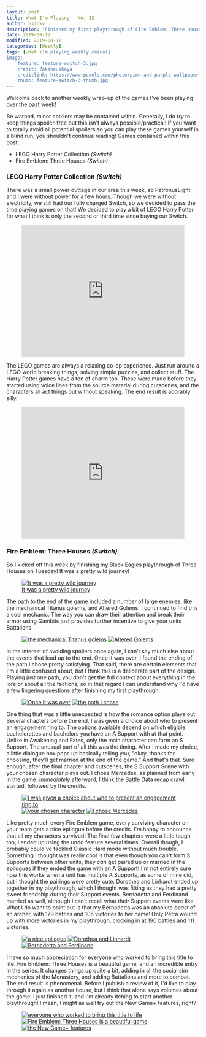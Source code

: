 ```yaml
---
layout: post
title: What I'm Playing - No. 32
author: bsinky
description: "Finished my first playthrough of Fire Emblem: Three Houses, and also played a little LEGO Harry Potter on the side!"
date: 2019-08-12
modified: 2019-08-12
categories: [Weekly]
tags: [what i'm playing,weekly,casual]
image:
    feature: feature-switch-3.jpg
    credit: Zaksheuskaya
    creditlink: https://www.pexels.com/photo/pink-and-purple-wallpaper-1616403/
    thumb: feature-switch-3-thumb.jpg
---
```


Welcome back to another weekly wrap-up of the games I've been playing over the
past week!

Be warned, minor spoilers may be contained within. Generally, I do *try* to keep
things spoiler-free but this isn't always possible/practical! If you want to
totally avoid all potential spoilers so you can play these games yourself in a
blind run, you shouldn't continue reading! Games contained within this post:

 - LEGO Harry Potter Collection *(Switch)*
 - Fire Emblem: Three Houses *(Switch)*

<!--more-->

### LEGO Harry Potter Collection *(Switch)*

There was a small power outtage in our area this week, so PatronusLight and I
were without power for a few hours. Though we were without electricity, we still
had our fully charged Switch, so we decided to pass the time playing games on
that! We decided to play a bit of LEGO Harry Potter for what I think is only the
second or third time since buying our Switch.

<figure class="half center">
    <div style='position:relative; padding-bottom:calc(70.80% + 44px)'>
        <iframe src='https://gfycat.com/ifr/fearfulliquidcomet' frameborder='0' scrolling='no' width='100%' height='100%' style='position:absolute;top:0;left:0;' allowfullscreen></iframe>
    </div>
</figure>

The LEGO games are always a relaxing co-op experience. Just run around a LEGO
world breaking things, solving simple puzzles, and collect stuff. The Harry
Potter games have a ton of charm too. These were made before they started using
voice lines from the source material during cutscenes, and the characters all
act things out without speaking. The end result is adorably silly.

<figure class="half center">
    <div style='position:relative; padding-bottom:calc(70.80% + 44px)'>
        <iframe src='https://gfycat.com/ifr/evilcaringbagworm' frameborder='0' scrolling='no' width='100%' height='100%' style='position:absolute;top:0;left:0;' allowfullscreen></iframe>
    </div>
</figure>

### Fire Emblem: Three Houses *(Switch)*

So I kicked off this week by finishing my Black Eagles playthrough of Three
Houses on Tuesday! It was a pretty wild journey!

<figure class="half center">
    <a href="https://i.imgur.com/l0Bl1FG.jpg"><img src="https://i.imgur.com/l0Bl1FGm.jpg" alt="It was a pretty wild journey"/>
        <figcaption>It was a pretty wild journey</figcaption>
    </a>
</figure>

The path to the end of the game included a number of large enemies, like the
mechanical Titanus golems, and Altered Golems. I continued to find this a cool
mechanic. The way you can draw their attention and break their armor using
Gambits just provides further incentive to give your units Battalions.

<figure class="half">
    <a href="https://i.imgur.com/1bFR3OZ.jpg"><img src="https://i.imgur.com/1bFR3OZm.jpg" alt="the mechanical Titanus golems"/></a>
    <a href="https://i.imgur.com/O052Oym.jpg"><img src="https://i.imgur.com/O052Oymm.jpg" alt="Altered Golems"/></a>
</figure>

In the interest of avoiding spoilers once again, I can't say much else about the
events that lead up to the end. Once it was over, I found the ending of the path
I chose pretty satisfying. That said, there are certain elements that I'm a
little confused about, *but* I think this is a deliberate part of the design.
Playing just one path, you don't get the full context about everything in the
lore or about all the factions, so in that regard I can understand why I'd have
a few lingering questions after finishing my first playthrough.

<figure class="half">
    <a href="https://i.imgur.com/UStsSCG.jpg"><img src="https://i.imgur.com/UStsSCGm.jpg" alt="Once it was over"/></a>
    <a href="https://i.imgur.com/zxGHxa7.jpg"><img src="https://i.imgur.com/zxGHxa7m.jpg" alt="the path I chose"/></a>
</figure>

One thing that was a little unexpected is how the romance option plays out.
Several chapters before the end, I was given a choice about who to present an
engagement ring to. The options available depend on which eligible bachelorettes
and bachelors you have an A Support with at that point. Unlike in Awakening and
Fates, only the main character can form an S Support. The unusual part of all
this was the timing. After I made my choice, a little dialogue box pops up
basically telling you, "okay, thanks for choosing, they'll get married at the
end of the game." And that's that. Sure enough, after the final chapter and
cutscenes, the S Support Scene with your chosen character plays out. I chose
Mercedes, as planned from early in the game. *Immediately* afterward, I think
the Battle Data recap crawl started, followed by the credits.

<figure class="third">
    <a href="https://i.imgur.com/cX7iHwN.jpg"><img src="https://i.imgur.com/cX7iHwNm.jpg" alt="I was given a choice about who to present an engagement ring to"/></a>
    <a href="https://i.imgur.com/imRavut.jpg"><img src="https://i.imgur.com/imRavutm.jpg" alt="your chosen character"/></a>
    <a href="https://i.imgur.com/U5gYhEW.jpg"><img src="https://i.imgur.com/U5gYhEWm.jpg" alt="I chose Mercedes"/></a>
</figure>

Like pretty much every Fire Emblem game, every surviving character on your team
gets a nice epilogue before the credits. I'm happy to announce that all my
characters survived! The final few chapters were a little tough too, I ended up
using the undo feature several times. Overall though, I probably could've
tackled Classic Hard mode without much trouble. Something I thought was really
cool is that even though you can't form S Supports between other units, they
*can* get paired up or married in the epilogues if they ended the game with an A
Support! I'm not entirely sure how this works when a unit has multiple A
Supports, as some of mine did, but I thought the pairings were pretty cute.
Dorothea and Linhardt ended up together in my playthrough, which I thought was
fitting as they had a pretty sweet friendship during their Support events.
Bernadetta and Ferdinand married as well, although I can't recall what their
Support events were like. What I do want to point out is that my Bernadetta was
an absolute *beast* of an archer, with 179 battles and 105 victories to her
name! Only Petra wound up with more victories in my playthrough, clocking in at
190 battles and 111 victories.

<figure class="third">
    <a href="https://i.imgur.com/NW9t48A.jpg"><img src="https://i.imgur.com/NW9t48Am.jpg" alt="a nice epilogue"/></a>
    <a href="https://i.imgur.com/0HJdi4l.jpg"><img src="https://i.imgur.com/0HJdi4lm.jpg" alt="Dorothea and Linhardt"/></a>
    <a href="https://i.imgur.com/BknXlwB.jpg"><img src="https://i.imgur.com/BknXlwBm.jpg" alt="Bernadetta and Ferdinand"/></a>
</figure>

I have so much appreciation for everyone who worked to bring this title to life.
Fire Emblem: Three Houses is a beautiful game, and an incredible entry in the
series. It changes things up quite a bit, adding in all the social sim mechanics
of the Monastery, and adding Battalions and more to combat. The end result is
phenomenal. Before I publish a review of it, I'd like to play through it again
as another house, but I think that alone says volumes about the game. I just
finished it, and I'm already itching to start another playthrough! I mean, I
might as well try out the New Game+ features, right?

<figure class="third">
    <a href="https://i.imgur.com/KaqpogH.jpg"><img src="https://i.imgur.com/KaqpogHm.jpg" alt="everyone who worked to bring this title to life"/></a>
    <a href="https://i.imgur.com/sfiF41T.jpg"><img src="https://i.imgur.com/sfiF41Tm.jpg" alt="Fire Emblem: Three Houses is a beautiful game"/></a>
    <a href="https://i.imgur.com/WAjy5iV.jpg"><img src="https://i.imgur.com/WAjy5iVm.jpg" alt="the New Game+ features"/></a>
</figure>
